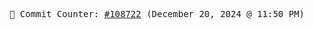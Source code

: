 <p align="center">
    <samp>
        📮 Commit Counter: <a href="https://github.com/Javascript-void0/Javascript-void0/commits/main">#108722</a> (December 20, 2024 @ 11:50 PM)
    </samp>
</p>